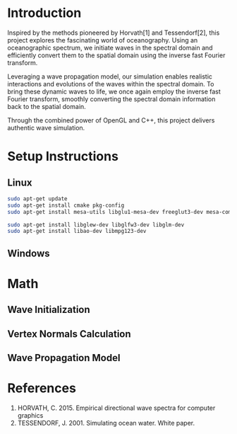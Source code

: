 # Introduction

Inspired by the methods pioneered by Horvath[1] and Tessendorf[2], this project explores the fascinating world of oceanography. Using an oceanographic spectrum, we initiate waves in the spectral domain and efficiently convert them to the spatial domain using the inverse fast Fourier transform.

Leveraging a wave propagation model, our simulation enables realistic interactions and evolutions of the waves within the spectral domain. To bring these dynamic waves to life, we once again employ the inverse fast Fourier transform, smoothly converting the spectral domain information back to the spatial domain.

Through the combined power of OpenGL and C++, this project delivers authentic wave simulation. 

# Setup Instructions

## Linux

```sh
sudo apt-get update
sudo apt-get install cmake pkg-config
sudo apt-get install mesa-utils libglu1-mesa-dev freeglut3-dev mesa-common-dev

sudo apt-get install libglew-dev libglfw3-dev libglm-dev
sudo apt-get install libao-dev libmpg123-dev
```
## Windows

# Math

## Wave Initialization
## Vertex Normals Calculation
## Wave Propagation Model

# References

1. HORVATH, C. 2015. Empirical directional wave spectra for computer graphics
2. TESSENDORF, J. 2001. Simulating ocean water. White paper.